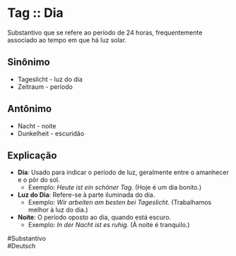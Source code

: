 # Tag :: Dia
Substantivo que se refere ao período de 24 horas, frequentemente associado ao tempo em que há luz solar.

## Sinônimo
- Tageslicht - luz do dia  
- Zeitraum - período  

## Antônimo
- Nacht - noite  
- Dunkelheit - escuridão  

## Explicação
- **Dia**: Usado para indicar o período de luz, geralmente entre o amanhecer e o pôr do sol.
  - Exemplo: *Heute ist ein schöner Tag.* (Hoje é um dia bonito.)
- **Luz do Dia**: Refere-se à parte iluminada do dia.
  - Exemplo: *Wir arbeiten am besten bei Tageslicht.* (Trabalhamos melhor à luz do dia.)
- **Noite**: O período oposto ao dia, quando está escuro.
  - Exemplo: *In der Nacht ist es ruhig.* (À noite é tranquilo.)

#Substantivo  
#Deutsch
